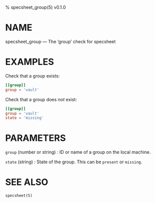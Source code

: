 % specsheet_group(5) v0.1.0


NAME
====

specsheet_group — The ‘group’ check for specsheet


EXAMPLES
========

Check that a group exists:

```toml
[[group]]
group = 'vault'
```

Check that a group does _not_ exist:

```toml
[[group]]
group = 'vault'
state = 'missing'
```


PARAMETERS
==========

`group` (number or string)
: ID or name of a group on the local machine.

`state` (string)
: State of the group. This can be `present` or `missing`.


SEE ALSO
========

`specsheet(5)`
